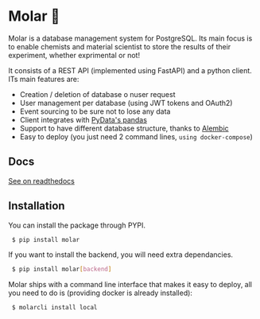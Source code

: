 # Molar 🦷

Molar is a database management system for PostgreSQL. Its main focus is to enable chemists and material scientist to store the results of their experiment, whether exprimental or not!

It consists of a REST API (implemented using FastAPI) and a python client. ITs main features are:

 - Creation / deletion of database o nuser request
 - User management per database (using JWT tokens and OAuth2)
 - Event sourcing to be sure not to lose any data
 - Client integrates with [PyData's pandas](https://pandas.pydata.org)
 - Support to have different database structure, thanks to [Alembic](https://alembic.sqlalchemy.org)
 - Easy to deploy (you just need 2 command lines, `using docker-compose`)

## Docs

[See on readthedocs](https://molar.readthedocs.io)


 ## Installation

You can install the package through PYPI.

 ```bash
  $ pip install molar
 ```

 If you want to install the backend, you will need extra dependancies.

 ```bash
  $ pip install molar[backend]
 ```

 Molar ships with a command line interface that makes it easy to deploy, all you need to do is (providing docker is already installed):

 ```bash
  $ molarcli install local
```
